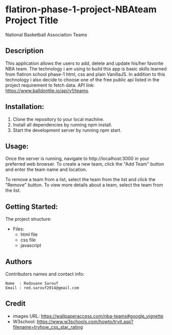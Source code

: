 
# flatiron-phase-1-project-NBAteam Project Title

National Basketball Association Teams

## Description

This application allows the users to add, delete and update his/her favorite NBA team. The technology i am using to build this app is basic skills learned from flatiron school phase-1 html, css and plain VanillaJS. In addition to this technology i also decide to choose one of the free public api listed in the project requirement to fetch data.
API link:
        https://www.balldontlie.io/api/v1/teams.

           
## Installation:

1. Clone the repository to your local machine.
2. Install all dependencies by running npm install.
3. Start the development server by running npm start.

## Usage:

Once the server is running, navigate to http://localhost:3000 in your preferred web browser.
To create a new team, click the "Add Team" button and enter the team name and location.

To remove a team from a list, select the team from the list and click the "Remove" button.
To view more details about a team, select the team from the list.

## Getting Started:

The project structure:
* Files:
   - html file
   - css file
   - javascript

## Authors

Contributors names and contact info:

    Name  : Redouane Sarouf  
    Email : red.sarouf2014@gmail.com

## Credit


- images URL: https://wallpaperaccess.com/nba-teams#google_vignette
- W3school: https://www.w3schools.com/howto/tryit.asp?filename=tryhow_css_star_rating


